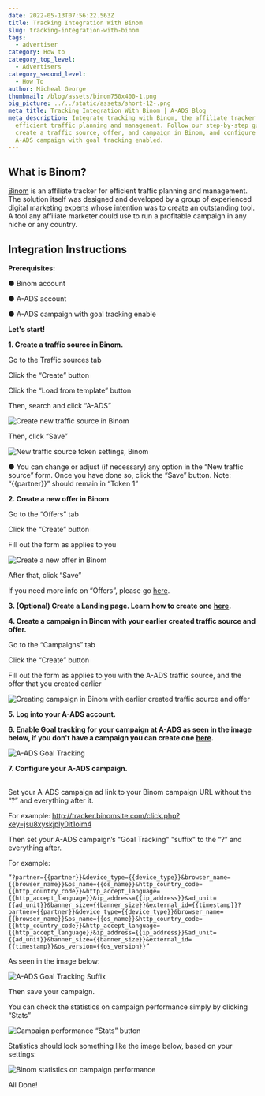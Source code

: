 ```yaml
---
date: 2022-05-13T07:56:22.563Z
title: Tracking Integration With Binom
slug: tracking-integration-with-binom
tags:
  - advertiser
category: How to
category_top_level:
  - Advertisers
category_second_level:
  - How To
author: Micheal George
thumbnail: /blog/assets/binom750х400-1.png
big_picture: ../../static/assets/short-12-.png
meta_title: Tracking Integration With Binom | A-ADS Blog
meta_description: Integrate tracking with Binom, the affiliate tracker for
  efficient traffic planning and management. Follow our step-by-step guide to
  create a traffic source, offer, and campaign in Binom, and configure your
  A-ADS campaign with goal tracking enabled.
---
```

## What is Binom?

[Binom](https://binom.org/) is an affiliate tracker for efficient traffic planning and management. The solution itself was designed and developed by a group of experienced digital marketing experts whose intention was to create an outstanding tool. A tool any affiliate marketer could use to run a profitable campaign in any niche or any country.

## Integration Instructions

**Prerequisites:** 

● Binom account 

● A-ADS account 

● A-ADS campaign with goal tracking enable 

**Let's start!** 

**1. Create a traffic source in Binom.** 

Go to the Traffic sources tab 

Click the “Create” button 

Click the “Load from template” button 

Then, search and click “A-ADS” 

![Create new traffic source in Binom](../../static/assets/binom1.png "Create new traffic source in Binom")

Then, click “Save”

![New traffic source token settings, Binom](../../static/assets/binom2.png "New traffic source token settings, Binom")

● You can change or adjust (if necessary) any option in the “New traffic source” form. Once you have done so, click the “Save” button. Note: “{{partner}}” should remain in “Token 1” 

**2. Create a new offer in Binom**. 

Go to the “Offers” tab 

Click the “Create” button 

Fill out the form as applies to you 

![Create a new offer in Binom](../../static/assets/binom3.png "Create a new offer in Binom")

After that, click “Save” 

If you need more info on “Offers”, please go [here](https://docs.binom.org/manage-offers.php). 

**3. (Optional) Create a Landing page. Learn how to create one** **[here](https://docs.binom.org/manage-landers.php).** 

**4. Create a campaign in Binom with your earlier created traffic source and offer.** 

Go to the “Campaigns” tab 

Click the “Create” button 

Fill out the form as applies to you with the A-ADS traffic source, and the offer that you created earlier

![Creating campaign in Binom with earlier created traffic source and offer](../../static/assets/binom4.png "Creating campaign in Binom with earlier created traffic source and offer")

**5. Log into your A-ADS account.** 

**6. Enable Goal tracking for your campaign at A-ADS as seen in the image below, if you don't have a  campaign you can create one** **[here](https://a-ads.com/campaigns/new).** 

![A-ADS Goal Tracking](../../static/assets/binom5.png "A-ADS Goal Tracking")

**7. Configure your A-ADS campaign.**

\
Set your A-ADS campaign ad link to your Binom campaign URL without the “?” and everything after it.

For example: http://tracker.binomsite.com/click.php?key=jsu8xyskjply0it1oim4

Then set your A-ADS campaign’s "Goal Tracking" "suffix" to the “?” and everything after.

For example:

```
“?partner={{partner}}&device_type={{device_type}}&browser_name={{browser_name}}&os_name={{os_name}}&http_country_code={{http_country_code}}&http_accept_language={{http_accept_language}}&ip_address={{ip_address}}&ad_unit={{ad_unit}}&banner_size={{banner_size}}&external_id={{timestamp}}?partner={{partner}}&device_type={{device_type}}&browser_name={{browser_name}}&os_name={{os_name}}&http_country_code={{http_country_code}}&http_accept_language={{http_accept_language}}&ip_address={{ip_address}}&ad_unit={{ad_unit}}&banner_size={{banner_size}}&external_id={{timestamp}}&os_version={{os_version}}”
```

As seen in the image below:

![A-ADS Goal Tracking Suffix](../../static/assets/binom6.png "A-ADS Goal Tracking Suffix")

Then save your campaign.

You can check the statistics on campaign performance simply by clicking “Stats”

![Campaign performance “Stats” button](../../static/assets/binom7.png "Campaign performance “Stats” button")

Statistics should look something like the image below, based on your settings: 

![Binom statistics on campaign performance](../../static/assets/binom8.png "Binom statistics on campaign performance")

All Done!